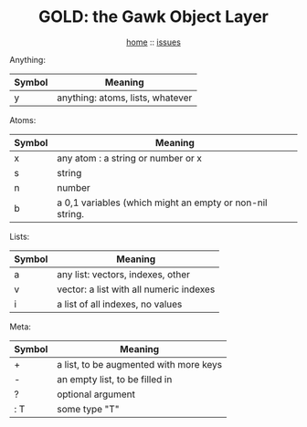 <a name=top>
<h1 align=center>GOLD: the Gawk Object Layer</h1>
<p  align=center>
<a href="http://github.com/golden/one/master/blob/README.md#top">home</a> :: 
<a href="http://github.com/golden/issues">issues</a> 
</p>

Anything:

|Symbol| Meaning                                 |
|------|-----------------------------------------|
| y    | anything: atoms, lists, whatever        |

Atoms:

|Symbol| Meaning                                 |
|------|-----------------------------------------|
| x    | any atom : a string or number  or x     |
| s    | string                                  |
| n    | number                                  |
| b    | a 0,1 variables (which might an empty or non-nil string. |


Lists:

|Symbol| Meaning                                 |
|------|-----------------------------------------|
| a    | any list: vectors, indexes, other       |
| v    | vector: a list with all numeric indexes |
| i    | a list of all indexes, no values        |

Meta:

|Symbol| Meaning                                 |
|------|-----------------------------------------|
| +    | a list, to be augmented with more keys  |   
| -    | an empty list, to be filled in          |
| ?    | optional argument                       |
| : T  | some type "T"                           | 


